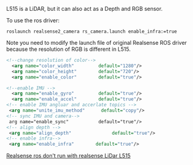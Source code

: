 
L515 is a LiDAR, but it can also act as a Depth and RGB sensor.

To use the ros driver:
```shell
roslaunch realsense2_camera rs_camera.launch enable_infra:=true
```

Note you need to modify the launch file of original Realsense ROS driver because the resolution of RGB is different in L515.

```xml
<!--change resolution of color-->
  <arg name="color_width"         default="1280"/>
  <arg name="color_height"        default="720"/>
  <arg name="enable_color"        default="true"/>

<!--enable IMU -->
  <arg name="enable_gyro"         default="true"/>
  <arg name="enable_accel"        default="true"/>
<!-- enable IMU angluar and accerlate topics -->
 <arg name="unite_imu_method"      default="copy"/>
<!-- sync IMU and camera-->
 arg name="enable_sync"           default="true"/>   
<!-- align depth -->
 <arg name="align_depth"               default="true"/>
<!-- enable infra-->
 <arg name="enable_infra"        default="true"/>
```

[Realsense ros don't run with realsense LiDar L515](https://github.com/IntelRealSense/realsense-ros/issues/1348)